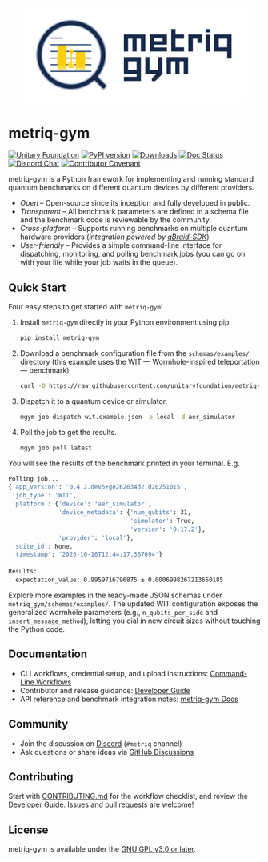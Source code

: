 <div align="center">
  <img src="./docs/assets/logo.svg" alt="metriq-gym logo" width="450" />
</div>

# metriq-gym

[![Unitary Foundation](https://img.shields.io/badge/Supported%20By-Unitary%20Foundation-FFFF00.svg)](https://unitary.foundation)
[![PyPI version](https://img.shields.io/pypi/v/metriq-gym.svg?color=blue)](https://pypi.org/project/metriq-gym/)
[![Downloads](https://static.pepy.tech/badge/metriq-gym)](https://pepy.tech/project/metriq-gym)
[![Doc Status](https://readthedocs.org/projects/metriq-gym/badge/?version=latest)](https://metriq-gym.readthedocs.io/en/latest/)
[![Discord Chat](https://img.shields.io/badge/dynamic/json?color=orange&label=Discord&query=approximate_presence_count&suffix=%20online.&url=https%3A%2F%2Fdiscord.com%2Fapi%2Finvites%2FJqVGmpkP96%3Fwith_counts%3Dtrue)](http://discord.unitary.foundation)
[![Contributor Covenant](https://img.shields.io/badge/Contributor%20Covenant-2.1-4baaaa.svg)](CODE_OF_CONDUCT.md)


metriq-gym is a Python framework for implementing and running standard quantum benchmarks on different quantum devices by different providers.

- _Open_ – Open-source since its inception and fully developed in public.
- _Transparent_ – All benchmark parameters are defined in a schema file and the benchmark code is reviewable by the community.
- _Cross-platform_ – Supports running benchmarks on multiple quantum hardware providers (_integration powered by [qBraid-SDK](https://github.com/qBraid/qBraid)_)
- _User-friendly_ – Provides a simple command-line interface for dispatching, monitoring, and polling benchmark jobs (you can go on with your life while your job waits in the queue).

## Quick Start

Four easy steps to get started with `metriq-gym`!

1. Install `metriq-gym` directly in your Python environment using pip:

   ```sh
   pip install metriq-gym
   ```

2. Download a benchmark configuration file from the `schemas/examples/` directory (this example uses the WIT — Wormhole-inspired teleportation — benchmark)

    ```sh
    curl -O https://raw.githubusercontent.com/unitaryfoundation/metriq-gym/refs/heads/main/metriq_gym/schemas/examples/wit.example.json
    ```

3. Dispatch it to a quantum device or simulator.

    ```sh
    mgym job dispatch wit.example.json -p local -d aer_simulator
    ```
4. Poll the job to get the results.

    ```sh
    mgym job poll latest
    ```

You will see the results of the benchmark printed in your terminal. E.g.
```sh
Polling job...
{'app_version': '0.4.2.dev5+ge262034d2.d20251015',
 'job_type': 'WIT',
 'platform': {'device': 'aer_simulator',
              'device_metadata': {'num_qubits': 31,
                                  'simulator': True,
                                  'version': '0.17.2'},
              'provider': 'local'},
 'suite_id': None,
 'timestamp': '2025-10-16T12:44:17.367694'}

Results:
  expectation_value: 0.9959716796875 ± 0.0006998267213650185
```

Explore more examples in the ready-made JSON schemas under ``metriq_gym/schemas/examples/``.
The updated WIT configuration exposes the generalized wormhole parameters
(e.g., ``n_qubits_per_side`` and ``insert_message_method``), letting you dial in new circuit sizes without
touching the Python code.

## Documentation

- CLI workflows, credential setup, and upload instructions: [Command-Line Workflows](https://metriq-gym.readthedocs.io/en/latest/cli_workflows.html)
- Contributor and release guidance: [Developer Guide](https://metriq-gym.readthedocs.io/en/latest/developer_guide.html)
- API reference and benchmark integration notes: [metriq-gym Docs](https://metriq-gym.readthedocs.io/)

## Community

- Join the discussion on [Discord](http://discord.unitary.foundation) (`#metriq` channel)
- Ask questions or share ideas via [GitHub Discussions](https://github.com/unitaryfoundation/metriq-gym/discussions)

## Contributing

Start with [CONTRIBUTING.md](CONTRIBUTING.md) for the workflow checklist, and review the [Developer
Guide](https://metriq-gym.readthedocs.io/en/latest/developer_guide.html). Issues and pull requests are welcome!

## License

metriq-gym is available under the [GNU GPL v3.0 or later](LICENSE).
